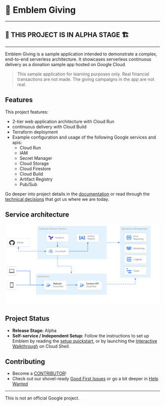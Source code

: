 # 💠 Emblem Giving
---
## 🚧 THIS PROJECT IS IN ALPHA STAGE 🏗️
---

Emblem Giving is a sample application intended to demonstrate a complex, end-to-end serverless architecture. It showcases serverless continuous delivery as a donation sample app hosted on Google Cloud.   

> This sample application for learning purposes only. Real financial transactions are not made. The giving campaigns in the app are not real.

## Features

This project features:
  * 2-tier web application architecture with Cloud Run
  * continuous delivery with Cloud Build
  * Terraform deployment
  * Example configuration and usage of the following Google services and apis:
    * Cloud Run
    * IAM
    * Secret Manager
    * Cloud Storage
    * Cloud Firestore
    * Cloud Build
    * Artifact Registry
    * Pub/Sub


Go deeper into project details in the [documentation](./docs) or read through the [technical decisions](docs/decisions/README.md) that got us where we are today.

## Service architecture

![Emblem architecture diagram](./docs/images/emblem-simplified.png)

## Project Status

* **Release Stage:** Alpha
* **Self-service / Independent Setup:** Follow the instructions to set up Emblem by reading the [setup quickstart](./docs/tutorials/setup-quickstart.md), or by launching the [Interactive Walkthrough](https://ssh.cloud.google.com/cloudshell/editor?cloudshell_git_repo=https%3A%2F%2Fgithub.com%2FGoogleCloudPlatform%2Femblem&cloudshell_tutorial=docs%2Ftutorials%2Fsetup-walkthrough.md) on Cloud Shell.

## Contributing

* Become a [CONTRIBUTOR](./CONTRIBUTING.md)!
* Check out our shovel-ready [Good First Issues](https://github.com/GoogleCloudPlatform/emblem/issues?q=is%3Aissue+is%3Aopen+sort%3Aupdated-desc+label%3A%22good+first+issue%22) or go a bit deeper in [Help Wanted](https://github.com/GoogleCloudPlatform/emblem/issues?q=is%3Aissue+is%3Aopen+sort%3Aupdated-desc+label%3A%22help+wanted%22)

---

This is not an official Google project.
